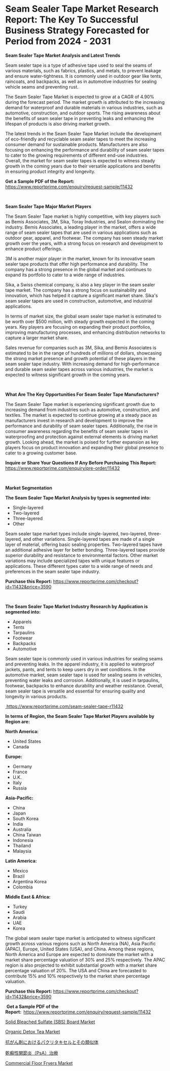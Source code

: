 <p><h1>Seam Sealer Tape Market Research Report: The Key To Successful Business Strategy Forecasted for Period from 2024 - 2031</h1></p><p><strong>Seam Sealer Tape Market Analysis and Latest Trends</strong></p>
<p><p>Seam sealer tape is a type of adhesive tape used to seal the seams of various materials, such as fabrics, plastics, and metals, to prevent leakage and ensure water-tightness. It is commonly used in outdoor gear like tents, raincoats, and backpacks, as well as in automotive industries for sealing vehicle seams and preventing rust.</p><p>The Seam Sealer Tape Market is expected to grow at a CAGR of 4.90% during the forecast period. The market growth is attributed to the increasing demand for waterproof and durable materials in various industries, such as automotive, construction, and outdoor sports. The rising awareness about the benefits of seam sealer tape in preventing leaks and enhancing the lifespan of products is also driving market growth.</p><p>The latest trends in the Seam Sealer Tape Market include the development of eco-friendly and recyclable seam sealer tapes to meet the increasing consumer demand for sustainable products. Manufacturers are also focusing on enhancing the performance and durability of seam sealer tapes to cater to the growing requirements of different end-use industries. Overall, the market for seam sealer tapes is expected to witness steady growth in the coming years due to their versatile applications and benefits in ensuring product integrity and longevity.</p></p>
<p><strong>Get a Sample PDF of the Report:&nbsp;</strong> <a href="https://www.reportprime.com/enquiry/request-sample/11432">https://www.reportprime.com/enquiry/request-sample/11432</a></p>
<p>&nbsp;</p>
<p><strong>Seam Sealer Tape Major Market Players</strong></p>
<p><p>The Seam Sealer Tape market is highly competitive, with key players such as Bemis Associates, 3M, Sika, Toray Industries, and Sealon dominating the industry. Bemis Associates, a leading player in the market, offers a wide range of seam sealer tapes that are used in various applications such as outdoor gear, apparel, and footwear. The company has seen steady market growth over the years, with a strong focus on research and development to enhance product offerings.</p><p>3M is another major player in the market, known for its innovative seam sealer tape products that offer high performance and durability. The company has a strong presence in the global market and continues to expand its portfolio to cater to a wide range of industries.</p><p>Sika, a Swiss chemical company, is also a key player in the seam sealer tape market. The company has a strong focus on sustainability and innovation, which has helped it capture a significant market share. Sika's seam sealer tapes are used in construction, automotive, and industrial applications.</p><p>In terms of market size, the global seam sealer tape market is estimated to be worth over $500 million, with steady growth expected in the coming years. Key players are focusing on expanding their product portfolios, improving manufacturing processes, and enhancing distribution networks to capture a larger market share.</p><p>Sales revenue for companies such as 3M, Sika, and Bemis Associates is estimated to be in the range of hundreds of millions of dollars, showcasing the strong market presence and growth potential of these players in the seam sealer tape industry. With increasing demand for high-performance and durable seam sealer tapes across various industries, the market is expected to witness significant growth in the coming years.</p></p>
<p>&nbsp;</p>
<p><strong>What Are The Key Opportunities For Seam Sealer Tape Manufacturers?</strong></p>
<p><p>The Seam Sealer Tape market is experiencing significant growth due to increasing demand from industries such as automotive, construction, and textiles. The market is expected to continue growing at a steady pace as manufacturers invest in research and development to improve the performance and durability of seam sealer tapes. Additionally, the rise in consumer awareness regarding the benefits of seam sealer tapes in waterproofing and protection against external elements is driving market growth. Looking ahead, the market is poised for further expansion as key players focus on product innovation and expanding their global presence to cater to a growing customer base.</p></p>
<p><strong>Inquire or Share Your Questions If Any Before Purchasing This Report:</strong> <a href="https://www.reportprime.com/enquiry/pre-order/11432">https://www.reportprime.com/enquiry/pre-order/11432</a></p>
<p>&nbsp;</p>
<p><strong>Market Segmentation</strong></p>
<p><strong>The Seam Sealer Tape Market Analysis by types is segmented into:</strong></p>
<p><ul><li>Single-layered</li><li>Two-layered</li><li>Three-layered</li><li>Other</li></ul></p>
<p><p>Seam sealer tape market types include single-layered, two-layered, three-layered, and other variations. Single-layered tapes are made of a single layer of material, offering basic sealing properties. Two-layered tapes have an additional adhesive layer for better bonding. Three-layered tapes provide superior durability and resistance to environmental factors. Other market variations may include specialized tapes with unique features or applications. These different types cater to a wide range of needs and preferences in the seam sealer tape industry.</p></p>
<p><strong>Purchase this Report:&nbsp;</strong><a href="https://www.reportprime.com/checkout?id=11432&price=3590">https://www.reportprime.com/checkout?id=11432&price=3590</a></p>
<p>&nbsp;</p>
<p><strong>The Seam Sealer Tape Market Industry Research by Application is segmented into:</strong></p>
<p><ul><li>Apparels</li><li>Tents</li><li>Tarpaulins</li><li>Footwear</li><li>Backpacks</li><li>Automotive</li></ul></p>
<p><p>Seam sealer tape is commonly used in various industries for sealing seams and preventing leaks. In the apparel industry, it is applied to waterproof jackets, pants, and tents to keep users dry in wet conditions. In the automotive market, seam sealer tape is used for sealing seams in vehicles, preventing water leaks and corrosion. Additionally, it is used in tarpaulins, footwear, backpacks to enhance durability and weather resistance. Overall, seam sealer tape is versatile and essential for ensuring quality and longevity in various products.</p></p>
<p><a href="https://www.reportprime.com/seam-sealer-tape-r11432">&nbsp;https://www.reportprime.com/seam-sealer-tape-r11432</a></p>
<p><strong>In terms of Region, the Seam Sealer Tape Market Players available by Region are:</strong></p>
<p>
    <p> <strong> North America: </strong>
        <ul>
            <li>United States</li>
            <li>Canada</li>
        </ul>
        </p> 
    <p> <strong> Europe: </strong>
        <ul>
            <li>Germany</li>
            <li>France</li>
            <li>U.K.</li>
            <li>Italy</li>
            <li>Russia</li>
        </ul>
        </p> 
    <p> <strong> Asia-Pacific: </strong>
        <ul>
            <li>China</li>
            <li>Japan</li>
            <li>South Korea</li>
            <li>India</li>
            <li>Australia</li>
            <li>China Taiwan</li>
            <li>Indonesia</li>
            <li>Thailand</li>
            <li>Malaysia</li>
        </ul>
        </p> 
    <p> <strong> Latin America: </strong>
        <ul>
            <li>Mexico</li>
            <li>Brazil</li>
            <li>Argentina Korea</li>
            <li>Colombia</li>
        </ul>
        </p> 
    <p> <strong> Middle East & Africa: </strong>
        <ul>
            <li>Turkey</li>
            <li>Saudi</li>
            <li>Arabia</li>
            <li>UAE</li>
            <li>Korea</li>
        </ul>
    </p>
    </p>
<p><p>The global seam sealer tape market is anticipated to witness significant growth across various regions such as North America (NA), Asia Pacific (APAC), Europe, United States (USA), and China. Among these regions, North America and Europe are expected to dominate the market with a market share percentage valuation of 30% and 25% respectively. The APAC region is also projected to exhibit substantial growth with a market share percentage valuation of 20%. The USA and China are forecasted to contribute 15% and 10% respectively to the market share percentage valuation.</p></p>
<p><strong>Purchase this Report: </strong><a href="https://www.reportprime.com/checkout?id=11432&price=3590">https://www.reportprime.com/checkout?id=11432&price=3590</a></p>
<p>&nbsp;<strong>Get a Sample PDF of the Report:&nbsp;&nbsp;</strong><a href="https://www.reportprime.com/enquiry/request-sample/11432">https://www.reportprime.com/enquiry/request-sample/11432</a></p>
<p><strong></strong></p>
<p><p><a href="https://github.com/MyrticeDare2023/Market-Research-Report-List-1/blob/main/solid-bleached-sulfate-sbs-board-market.md">Solid Bleached Sulfate (SBS) Board Market</a></p><p><a href="https://www.linkedin.com/pulse/organic-detox-tea-market-size-cagr-trends-2024-2030-prodmaze-mypme">Organic Detox Tea Market</a></p><p><a href="https://github.com/laurenreichert/Market-Research-Report-List-1/blob/main/925890082725.md">抗がん剤におけるパクリタキセルとその類似体</a></p><p><a href="https://github.com/RodHoppe07/Market-Research-Report-List-1/blob/main/232903582726.md">乾癬性関節炎（PsA）治療</a></p><p><a href="https://issuu.com/reportprime-2/docs/commercial-floor-fryers-market-size-2030.pptx">Commercial Floor Fryers Market</a></p></p>